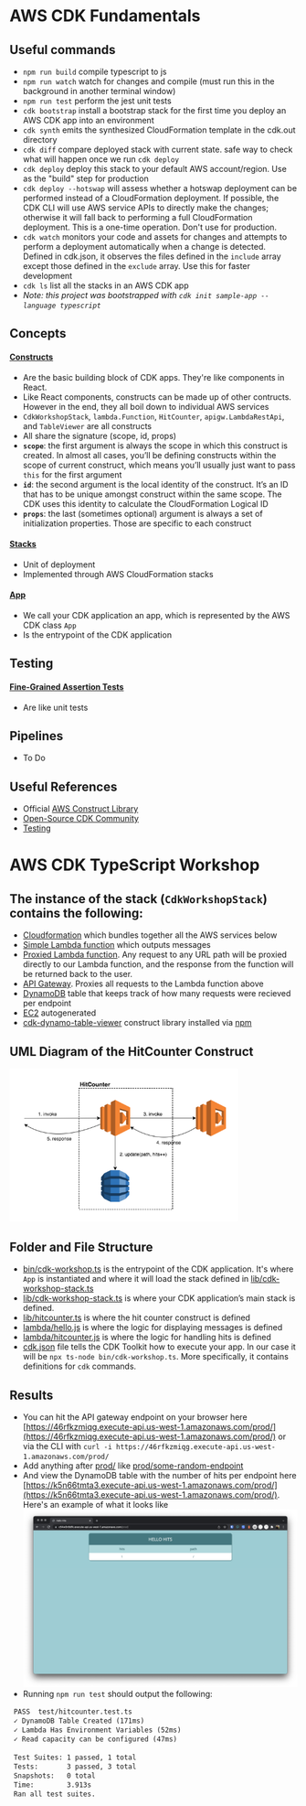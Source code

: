 # AWS CDK Fundamentals

## Useful commands

 * `npm run build`           compile typescript to js
 * `npm run watch`           watch for changes and compile (must run this in the background in another terminal window)
 * `npm run test`            perform the jest unit tests
 * `cdk bootstrap`           install a bootstrap stack for the first time you deploy an AWS CDK app into an environment
 * `cdk synth`               emits the synthesized CloudFormation template in the cdk.out directory
 * `cdk diff`                compare deployed stack with current state. safe way to check what will happen once we run `cdk deploy`
 * `cdk deploy`              deploy this stack to your default AWS account/region. Use as the "build" step for production
 * `cdk deploy --hotswap`    will assess whether a hotswap deployment can be performed instead of a CloudFormation deployment. If possible, the CDK CLI will use AWS service APIs to directly make the changes; otherwise it will fall back to performing a full CloudFormation deployment. This is a one-time operation. Don't use for production.
 * `cdk watch`               monitors your code and assets for changes and attempts to perform a deployment automatically when a change is detected. Defined in cdk.json, it observes the files defined in the `include` array except those defined in the `exclude` array. Use this for faster development
 * `cdk ls`                   list all the stacks in an AWS CDK app
 * *Note: this project was bootstrapped with `cdk init sample-app --language typescript`*

## Concepts

#### [Constructs](https://docs.aws.amazon.com/cdk/v2/guide/constructs.html)
 * Are the basic building block of CDK apps. They're like components in React.
 * Like React components, constructs can be made up of other contructs. However in the end, they all boil down to individual AWS services
 * `CdkWorkshopStack`, `lambda.Function`, `HitCounter`, `apigw.LambdaRestApi`, and `TableViewer` are all constructs
 * All share the signature (scope, id, props)
 * **`scope`**: the first argument is always the scope in which this construct is created. In almost all cases, you’ll be defining constructs within the scope of current construct, which means you’ll usually just want to pass `this` for the first argument
 * **`id`**: the second argument is the local identity of the construct. It’s an ID that has to be unique amongst construct within the same scope. The CDK uses this identity to calculate the CloudFormation Logical ID
 * **`props`**: the last (sometimes optional) argument is always a set of initialization properties. Those are specific to each construct
#### [Stacks](https://docs.aws.amazon.com/cdk/v2/guide/stacks.html)
 * Unit of deployment
 * Implemented through AWS CloudFormation stacks
#### [App](https://docs.aws.amazon.com/cdk/v2/guide/apps.html)
 * We call your CDK application an app, which is represented by the AWS CDK class `App`
 * Is the entrypoint of the CDK application

## Testing

#### [Fine-Grained Assertion Tests](https://docs.aws.amazon.com/cdk/v2/guide/testing.html#testing_fine_grained)
 * Are like unit tests

## Pipelines

* To Do

## Useful References

 * Official [AWS Construct Library](https://docs.aws.amazon.com/cdk/api/v1/docs/aws-construct-library.html)
 * [Open-Source CDK Community](https://constructs.dev/search?q=&cdk=aws-cdk&cdkver=2&sort=downloadsDesc&offset=0)
 * [Testing](https://docs.aws.amazon.com/cdk/v2/guide/testing.html)

# AWS CDK TypeScript Workshop

## The instance of the stack (`CdkWorkshopStack`) contains the following:

 * [Cloudformation](https://github.com/JacobGrisham/aws-cdk/blob/main/readme-images/cloudformation.png) which bundles together all the AWS services below
 * [Simple Lambda function](https://github.com/JacobGrisham/aws-cdk/blob/main/readme-images/lambda-hello.png) which outputs messages
 * [Proxied Lambda function](https://github.com/JacobGrisham/aws-cdk/blob/main/readme-images/lambda-hitcounter.png). Any request to any URL path will be proxied directly to our Lambda function, and the response from the function will be returned back to the user.
 * [API Gateway](https://github.com/JacobGrisham/aws-cdk/blob/main/readme-images/api-gateway.png). Proxies all requests to the Lambda function above
 * [DynamoDB](https://github.com/JacobGrisham/aws-cdk/blob/main/readme-images/dynamoDb.png) table that keeps track of how many requests were recieved per endpoint
 * [EC2](https://github.com/JacobGrisham/aws-cdk/blob/main/readme-images/ec2.png) autogenerated
 * [cdk-dynamo-table-viewer](https://github.com/JacobGrisham/aws-cdk/blob/main/readme-images/lambda-table-viewer.png) construct library installed via [npm](https://www.npmjs.com/package/cdk-dynamo-table-viewer)

## UML Diagram of the HitCounter Construct
<img width="400" src="readme-images/hit-counter-construct.png" alt="UML diagram of AWS services described above">

## Folder and File Structure

 * [bin/cdk-workshop.ts](https://github.com/JacobGrisham/aws-cdk/blob/main/bin/cdk-workshop.ts) is the entrypoint of the CDK application. It's where `App` is instantiated and where it will load the stack defined in [lib/cdk-workshop-stack.ts](https://github.com/JacobGrisham/aws-cdk/blob/main/lib/cdk-workshop-stack.ts)
 * [lib/cdk-workshop-stack.ts](https://github.com/JacobGrisham/aws-cdk/blob/main/lib/cdk-workshop-stack.ts) is where your CDK application’s main stack is defined.
 * [lib/hitcounter.ts](https://github.com/JacobGrisham/aws-cdk/blob/main/lib/hitcounter.ts) is where the hit counter construct is defined
 * [lambda/hello.js](https://github.com/JacobGrisham/aws-cdk/blob/main/lambda/hello.js) is where the logic for displaying messages is defined
 * [lambda/hitcounter.js](https://github.com/JacobGrisham/aws-cdk/blob/main/lambda/hitcounter.js) is where the logic for handling hits is defined
 * [cdk.json](https://github.com/JacobGrisham/aws-cdk/blob/main/cdk.json) file tells the CDK Toolkit how to execute your app. In our case it will be `npx ts-node bin/cdk-workshop.ts`. More specifically, it contains definitions for `cdk` commands.

## Results

 * You can hit the API gateway endpoint on your browser here [https://46rfkzmiqg.execute-api.us-west-1.amazonaws.com/prod/](https://46rfkzmiqg.execute-api.us-west-1.amazonaws.com/prod/) or via the CLI with `curl -i https://46rfkzmiqg.execute-api.us-west-1.amazonaws.com/prod/`
 * Add anything after [prod/](https://46rfkzmiqg.execute-api.us-west-1.amazonaws.com/prod/) like [prod/some-random-endpoint](https://46rfkzmiqg.execute-api.us-west-1.amazonaws.com/prod/some-random-endpoint)
 * And view the DynamoDB table with the number of hits per endpoint here [https://k5n66tmta3.execute-api.us-west-1.amazonaws.com/prod/](https://k5n66tmta3.execute-api.us-west-1.amazonaws.com/prod/). Here's an example of what it looks like ![cdk-dynamo-table-viewer](/readme-images/cdk-dynamo-table-viewer.png)
 * Running `npm run test` should output the following:
 ```
  PASS  test/hitcounter.test.ts
  ✓ DynamoDB Table Created (171ms)
  ✓ Lambda Has Environment Variables (52ms)
  ✓ Read capacity can be configured (47ms)

  Test Suites: 1 passed, 1 total
  Tests:       3 passed, 3 total
  Snapshots:   0 total
  Time:        3.913s
  Ran all test suites.
 ```